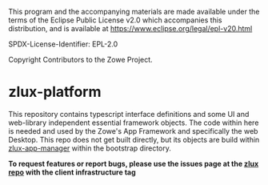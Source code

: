 This program and the accompanying materials are
made available under the terms of the Eclipse Public License v2.0 which accompanies
this distribution, and is available at https://www.eclipse.org/legal/epl-v20.html

SPDX-License-Identifier: EPL-2.0

Copyright Contributors to the Zowe Project.
# zlux-platform
This repository contains typescript interface definitions and some UI and web-library independent essential framework objects.
The code within here is needed and used by the Zowe's App Framework and specifically the web Desktop.
This repo does not get built directly, but its objects are build within [zlux-app-manager](https://github.com/zowe/zlux-app-manager) within the bootstrap directory.

**To request features or report bugs, please use the issues page at the [zlux repo](https://github.com/zowe/zlux/issues) with the client infrastructure tag**
